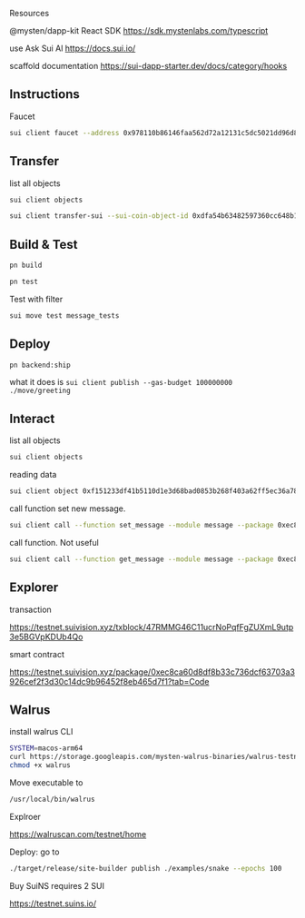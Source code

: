 
Resources

@mysten/dapp-kit React SDK
https://sdk.mystenlabs.com/typescript

use Ask Sui Al https://docs.sui.io/

scaffold documentation
https://sui-dapp-starter.dev/docs/category/hooks

## Instructions

Faucet

```bash
sui client faucet --address 0x978110b86146faa562d72a12131c5dc5021dd96d88e715c79d14fb9df0406c41
```

## Transfer

list all objects

```bash
sui client objects
```

```bash
sui client transfer-sui --sui-coin-object-id 0xdfa54b63482597360cc648b1cd6d6dce63c701786fb0e63fc4812f342ba9ea82 --to 0x978110b86146faa562d72a12131c5dc5021dd96d88e715c79d14fb9df0406c41 --amount 1234567 --gas-budget 900000000
```

## Build & Test

```bash
pn build
```

```bash
pn test
```

Test with filter
```bash
sui move test message_tests
```

## Deploy

```bash
pn backend:ship
```

what it does is `sui client publish --gas-budget 100000000 ./move/greeting`

## Interact

list all objects

```bash
sui client objects
```

reading data

```bash
sui client object 0xf151233df41b5110d1e3d68bad0853b268f403a62ff5ec36a78aeaac25624f10
```

call function set new message.

```bash
sui client call --function set_message --module message --package 0xec8ca60d8df8b33c736dcf63703a3926cef2f3d30c14dc9b96452f8eb465d7f1 --args 0xf151233df41b5110d1e3d68bad0853b268f403a62ff5ec36a78aeaac25624f10 "Your new message" --gas-budget 10000000
```

call function. Not useful

```bash
sui client call --function get_message --module message --package 0xec8ca60d8df8b33c736dcf63703a3926cef2f3d30c14dc9b96452f8eb465d7f1 --args 0xf151233df41b5110d1e3d68bad0853b268f403a62ff5ec36a78aeaac25624f10 --gas-budget 10000000
```

## Explorer

transaction

https://testnet.suivision.xyz/txblock/47RMMG46C11ucrNoPqfFgZUXmL9utp3e5BGVpKDUb4Qo

smart contract

https://testnet.suivision.xyz/package/0xec8ca60d8df8b33c736dcf63703a3926cef2f3d30c14dc9b96452f8eb465d7f1?tab=Code


## Walrus

install walrus CLI

```bash
SYSTEM=macos-arm64
curl https://storage.googleapis.com/mysten-walrus-binaries/walrus-testnet-latest-$SYSTEM -o walrus
chmod +x walrus
```

Move executable to 

```bash
/usr/local/bin/walrus
```


Explroer 

https://walruscan.com/testnet/home

Deploy: go to 

```bash
./target/release/site-builder publish ./examples/snake --epochs 100
```

Buy SuiNS requires 2 SUI

https://testnet.suins.io/